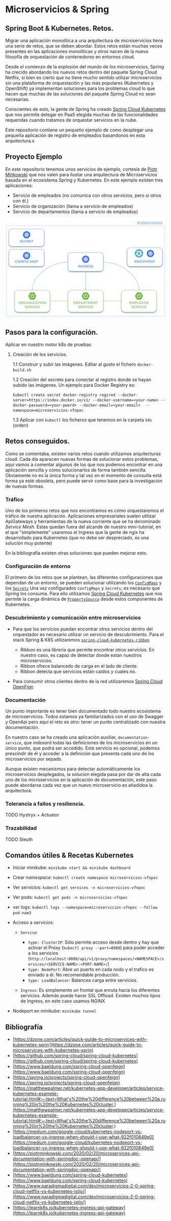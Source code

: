 # Microservicios & Spring

## Spring Boot & Kubernetes. Retos.

Migrar una aplicación monolítica a una arquitectura de microservicios tiene una serie de retos, que se deben abordar. Estos retos están muchas veces
presentes en las aplicaciones monolíticas y otros nacen de la nueva filosofía de orquestación de contenedores en entornos cloud. 

Desde el comienzo de la explosión del mundo de los microservicios, Spring ha crecido abordando los nuevos retos dentro del paquete Spring Cloud Netflix, si bien es cierto que no tiene
mucho sentido utilizar microservicios sin una plataforma de orquestación y las más populares (Kubernetes y OpenShift) ya implementan soluciones para los problemas cloud lo que hacen 
que muchas de las soluciones del paquete Spring Cloud no sean necesarias. 

Conscientes de esto, la gente de Spring ha creado [Spring Cloud Kubernetes](https://spring.io/projects/spring-cloud-kubernetes#learn) que nos permite delegar en PaaS elegida muchas de las 
funcionalidades requeridas cuando tratamos de orquestar servicios en la nube.

Este repositorio contiene un pequeño ejemplo de como desplegar una pequeña aplicación de registro de empleados basandonos en esta arquitectura.s

## Proyecto Ejemplo
En este repositorio tenemos unos servicios de ejemplo, cortesía de [Piotr Mińkowski](https://github.com/piomin/sample-spring-microservices-new) que nos valen para ilustar una arquitectura de Microservicios basada en el ecosistema Spring y Kubernetes.
En este ejemplo existen tres aplicaciones:
* Servicio de empleados (no comunica con otros servicios, pero si otros con él.)
* Servicio de organización (llama a servicio de empleados)
* Servicio de departamentos (llama a servicio de empleados) 

![Esquema](/readme-sources/diagram.png?raw=true "Esquema aplicación")

## Pasos para la configuración.
Aplicar en nuestro motor k8s de pruebas

1. Creación de los servicios.

    1.1 Construir y subir las imágenes. Editar al gusto el fichero `docker-build.sh`

    1.2 Creación del secreto para conectar al registro donde se hayan subido las imágenes. Un ejemplo para Docker Registry es:
    
    ```shell script
    kubectl create secret docker-registry regcred --docker-server=https://index.docker.io/v1/ --docker-username=<your-name> --docker-password=<your-pword> --docker-email=<your-email>  --namespace=microservicios-vfnpoc
    ```
    
    1.3 Aplicar con `kubectl` los ficheros que tenemos en la carpeta `k8s` (orden)
 
## Retos conseguidos.

Como se comentaba, existen varios retos cuando utilizamos arquitecturas cloud. Cada día aparecen nuevas formas de solucionar estos problemas, 
aquí vamos a comentar algunos de los que nos podemos encontrar en una aplicación sencilla y como solucionarlos de forma también sencilla. Obviamente
no es la única forma y tal vez en el momento de consulta está forma ya esté obsoleta, pero puede servir como base para la investigación de 
nuevas formas. 

### Tráfico

Uno de los primeros retos que nos encontramos es cómo orquestaremos el tráfico de nuestra aplicación. Aplicaciones empresariales suelen utilizar
ApiGateways y herramientas de la nueva corriente que se ha denominado *Service Mesh*. Estas quedan fuera del alcande de nuestro mini-tutorial, en el que
"simplemente" usaremos el Ingress que la gente de ngix ha desarrollado para Kubernetes (que no debe ser despreciado, es una solución muy potente)

En la bibliografía existen otras soluciones que pueden mejorar esto.
   
    
### Configuración de entorno
El primero de los retos que se plantean, las diferentes configuraciones que dependan de un entorno, se pueden solucionar utilizando los [`ConfigMaps`](https://kubernetes.io/es/docs/concepts/configuration/configmap/) y los [`Secrets`](https://kubernetes.io/docs/concepts/configuration/secret/)
Una vez configurados `ConfigMaps` y `Secrets`; es necesario que Spring los consuma. Para ello utilizamos [Spring Cloud Kubernetes](https://spring.io/projects/spring-cloud-kubernetes#learn) que nos permite la carga dinámica de [`PropertySource`](https://docs.spring.io/spring-framework/docs/current/javadoc-api/org/springframework/context/annotation/PropertySource.html) desde estos componentes de Kubernetes.

### Descubrimiento y comunicación entre microservicios
* Para que los servicios puedan encontrar otros servicios dentro del orquestador es necesario utilizar un servicio de descubrimiento. Para el stack Spring & K8S utilizaremos [`spring-cloud-kubernetes-ribbon`](https://cloud.spring.io/spring-cloud-static/spring-cloud-kubernetes/2.1.0.RC1/multi/multi__ribbon_discovery_in_kubernetes.html)
    * Ribbon es una librería que permite encontrar otros servicios. En nuestro caso, es capaz de detectar donde estan nuestros microservicios.
    * Ribbon ofrece balancedo de carga en el lado de cliente.
    * Ribbon detecta que servicios están caídos y cuales no.


* Para consumir otros clientes dentro de la red utilizaremos [Spring Cloud OpenFign](https://spring.io/projects/spring-cloud-openfeign)

### Documentación
Un punto importante es tener bien documentado todo nuestro ecosistema de microservicios. Todos estamos ya familiarizados con el uso de Swagger y OpenApi pero aquí el reto es otro: tener un 
punto centralizado con nuestra documentación.

En nuestro caso se ha creado una aplicación auxiliar, `documentation-service`, que _indexará_ todas las definiciones de los microservicios en un único punto, que
podrá ser accedido. Este servicio es opcional, podemos prescindir de él y acceder a la definición que presenta cada uno de los microservicios por sepado. 

Aunque existen mecanismos para detectar automáticamente los microservicios desplegados, la solucion elegida pasa por dar de alta cada uno de los microservicios
en la aplicación de documentación, este paso puede abordarse cada vez que un nuevo microservicio es añadidoa la arquitectura.  

### Tolerancia a fallos y resiliencia.
TODO Hystryx +  Actuator

### Trazabilidad
TODO Sleuth


## Comandos útiles & Recetas Kubernetes
* Iniciar minikube: `minikube start && minikube dashboard`

* Crear *namespace*: `kubectl create namespace microservicios-vfnpoc`

* Ver servicios: `kubectl get services -n microservicios-vfnpoc`

* Ver pods: `kubectl get pods -n microservicios-vfnpoc`

* ver logs: `kubectl logs --namespace=microservicios-vfnpoc --follow  pod-nam3`

* Acceso a servicios:
    
    * `Service`:
        * `type: ClusterIP`: Sólo permite acceso desde dentro y hay que activar el Proxy (`kubectl proxy --port=8080`) para poder acceder a los servicios (`http://localhost:8080/api/v1/proxy/namespaces/<NAMESPACE>/services/<SERVICE-NAME>:<PORT-NAME>/`)
        * `type: NodePort`: Abre un puerto en cada nodo y el trafico es enviado a él. No recomendable producción.
        * `type: LoadBalancer`: Balancea carga entre servicios.
    
    * `Ingress`: Es simplemente un frontal que enruta hacia los diferentes servicios. Además puede hacer SSL Offload. Existen muchos tipos de Ingress, en este caso usamos NGINX
    
* Nodeport en minikube: `minikube tunnel` 

## Bibliografía

* [https://dzone.com/articles/quick-guide-to-microservices-with-kubernetes-sprin](https://dzone.com/articles/quick-guide-to-microservices-with-kubernetes-sprin)
* [https://github.com/spring-cloud/spring-cloud-kubernetes](https://github.com/spring-cloud/spring-cloud-kubernetes)
* [https://www.baeldung.com/spring-cloud-openfeign](https://www.baeldung.com/spring-cloud-openfeign)
* [https://spring.io/projects/spring-cloud-openfeign](https://spring.io/projects/spring-cloud-openfeign)
* [https://matthewpalmer.net/kubernetes-app-developer/articles/service-kubernetes-example-tutorial.html#:~:text=What's%20the%20difference%20between%20a,running%20in%20the%20Kubernetes%20cluster.](https://matthewpalmer.net/kubernetes-app-developer/articles/service-kubernetes-example-tutorial.html#:~:text=What's%20the%20difference%20between%20a,running%20in%20the%20Kubernetes%20cluster.)
* [https://medium.com/google-cloud/kubernetes-nodeport-vs-loadbalancer-vs-ingress-when-should-i-use-what-922f010849e0](https://medium.com/google-cloud/kubernetes-nodeport-vs-loadbalancer-vs-ingress-when-should-i-use-what-922f010849e0)
* [https://piotrminkowski.com/2020/02/20/microservices-api-documentation-with-springdoc-openapi/](https://piotrminkowski.com/2020/02/20/microservices-api-documentation-with-springdoc-openapi/)
* [https://www.baeldung.com/spring-cloud-kubernetes](https://www.baeldung.com/spring-cloud-kubernetes)
* [https://www.paradigmadigital.com/dev/microservicios-2-0-spring-cloud-netflix-vs-kubernetes-istio/](https://www.paradigmadigital.com/dev/microservicios-2-0-spring-cloud-netflix-vs-kubernetes-istio/)
* [https://learnk8s.io/kubernetes-ingress-api-gateway](https://learnk8s.io/kubernetes-ingress-api-gateway)